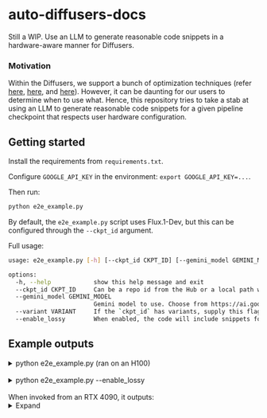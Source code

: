 # auto-diffusers-docs

Still a WIP. Use an LLM to generate reasonable code snippets in a hardware-aware manner for Diffusers.

### Motivation

Within the Diffusers, we support a bunch of optimization techniques (refer [here](https://huggingface.co/docs/diffusers/main/en/optimization/memory), [here](https://huggingface.co/docs/diffusers/main/en/optimization/cache), and [here](https://huggingface.co/docs/diffusers/main/en/optimization/fp16)). However, it can be
daunting for our users to determine when to use what. Hence, this repository tries to take a stab
at using an LLM to generate reasonable code snippets for a given pipeline checkpoint that respects
user hardware configuration.

## Getting started

Install the requirements from `requirements.txt`.

Configure `GOOGLE_API_KEY` in the environment: `export GOOGLE_API_KEY=...`.

Then run:

```bash
python e2e_example.py 
```

By default, the `e2e_example.py` script uses Flux.1-Dev, but this can be configured through the `--ckpt_id` argument.

Full usage:

```sh
usage: e2e_example.py [-h] [--ckpt_id CKPT_ID] [--gemini_model GEMINI_MODEL] [--variant VARIANT] [--enable_lossy]

options:
  -h, --help            show this help message and exit
  --ckpt_id CKPT_ID     Can be a repo id from the Hub or a local path where the checkpoint is stored.
  --gemini_model GEMINI_MODEL
                        Gemini model to use. Choose from https://ai.google.dev/gemini-api/docs/models.
  --variant VARIANT     If the `ckpt_id` has variants, supply this flag to estimate compute. Example: 'fp16'.
  --enable_lossy        When enabled, the code will include snippets for enabling quantization.
```

## Example outputs

<details>
<summary>python e2e_example.py (ran on an H100)</summary>

````sh
System RAM: 1999.99 GB
RAM Category: large

GPU VRAM: 79.65 GB
VRAM Category: large
current_generate_prompt='\npipeline_loading_memory_GB: 31.424\navailable_system_ram_GB: 1999.9855346679688\navailable_gpu_vram_GB: 79.6474609375\nenable_lossy_outputs: False\nenable_torch_compile: True\n'
Sending request to Gemini...
```python
from diffusers import DiffusionPipeline
import torch

# User-provided information:
# pipeline_loading_memory_GB: 31.424
# available_system_ram_GB: 1999.9855346679688 (Large RAM)
# available_gpu_vram_GB: 79.6474609375 (Large VRAM)
# enable_lossy_outputs: False
# enable_torch_compile: True

# --- Configuration based on user needs and system capabilities ---

# Placeholder for the actual checkpoint ID
# Please replace this with your desired model checkpoint ID.
CKPT_ID = "black-forest-labs/FLUX.1-dev" 

# Determine dtype. bfloat16 is generally recommended for performance on compatible GPUs.
# Ensure your GPU supports bfloat16 for optimal performance.
dtype = torch.bfloat16

# 1. Pipeline Loading and Device Placement:
# Available VRAM (79.64 GB) is significantly greater than the pipeline's loading memory (31.42 GB).
# Therefore, the entire pipeline can comfortably fit and run on the GPU.
print(f"Loading pipeline '{CKPT_ID}' with {dtype} precision...")
pipe = DiffusionPipeline.from_pretrained(CKPT_ID, torch_dtype=dtype)

print("Moving pipeline to CUDA (GPU) as VRAM is sufficient...")
pipe = pipe.to("cuda")

# 2. Quantization:
# User specified `enable_lossy_outputs: False`, so no quantization is applied.
print("Quantization is NOT applied as per user's preference for lossless outputs.")

# 3. Torch Compile:
# User specified `enable_torch_compile: True`.
# Since no offloading was applied (the entire model is on GPU), we can use `fullgraph=True`
# for potentially greater performance benefits.
print("Applying torch.compile() to the transformer for accelerated inference...")
# The transformer is typically the most compute-intensive part of the diffusion pipeline.
# Compiling it can lead to significant speedups.
pipe.transformer.compile(fullgraph=True)

# --- Inference ---
print("Starting inference...")
prompt = "photo of a dog sitting beside a river, high quality, 4k"
image = pipe(prompt).images[0]

print("Inference completed. Displaying image.")
# Save or display the image
image.save("generated_image.png")
print("Image saved as generated_image.png")

# You can also display the image directly if running in an environment that supports it
# image.show()
```
````
<br>
</details>
<br>
<details>
<summary>python e2e_example.py --enable_lossy</summary>

````sh
System RAM: 1999.99 GB
RAM Category: large

GPU VRAM: 79.65 GB
VRAM Category: large
current_generate_prompt='\npipeline_loading_memory_GB: 31.424\navailable_system_ram_GB: 1999.9855346679688\navailable_gpu_vram_GB: 79.6474609375\nenable_lossy_outputs: True\nenable_torch_compile: True\n'
Sending request to Gemini...
```python
import torch
from diffusers import DiffusionPipeline
from diffusers.quantizers import PipelineQuantizationConfig
import os

# --- User-provided information and derived constants ---
# Checkpoint ID (assuming a placeholder since it was not provided in the user input)
# Using the example CKPT_ID from the problem description
CKPT_ID = "black-forest-labs/FLUX.1-dev"

# Derived from available_gpu_vram_GB (79.64 GB) and pipeline_loading_memory_GB (31.424 GB)
# VRAM is ample to load the entire pipeline
use_cuda_direct_load = True 

# Derived from enable_lossy_outputs (True)
enable_quantization = True

# Derived from enable_torch_compile (True)
enable_torch_compile = True

# --- Inference Code ---

print(f"Loading pipeline: {CKPT_ID}")

# 1. Quantization Configuration (since enable_lossy_outputs is True)
quant_config = None
if enable_quantization:
    # Default to bitsandbytes 4-bit as per guidance
    print("Enabling bitsandbytes 4-bit quantization for 'transformer' component.")
    quant_config = PipelineQuantizationConfig(
        quant_backend="bitsandbytes_4bit", 
        quant_kwargs={"load_in_4bit": True, "bnb_4bit_compute_dtype": torch.bfloat16, "bnb_4bit_quant_type": "nf4"},
        # For FLUX.1-dev, the main generative component is typically 'transformer'.
        # For other pipelines, you might include 'unet', 'text_encoder', 'text_encoder_2', etc.
        components_to_quantize=["transformer"] 
    )

# 2. Load the Diffusion Pipeline
# Use bfloat16 for better performance and modern GPU compatibility
pipe = DiffusionPipeline.from_pretrained(
    CKPT_ID, 
    torch_dtype=torch.bfloat16,
    quantization_config=quant_config if enable_quantization else None
)

# 3. Move Pipeline to GPU (since VRAM is ample)
if use_cuda_direct_load:
    print("Moving the entire pipeline to CUDA (GPU).")
    pipe = pipe.to("cuda")

# 4. Apply torch.compile() (since enable_torch_compile is True)
if enable_torch_compile:
    print("Applying torch.compile() for speedup.")
    # This setting is beneficial when bitsandbytes is used
    torch._dynamo.config.capture_dynamic_output_shape_ops = True 
    
    # Since no offloading is applied (model fits fully in VRAM), use fullgraph=True
    # The primary component for compilation in FLUX.1-dev is 'transformer'
    print("Compiling pipe.transformer with fullgraph=True.")
    pipe.transformer = torch.compile(pipe.transformer, fullgraph=True)

# 5. Perform Inference
print("Starting image generation...")
prompt = "photo of a dog sitting beside a river"
num_inference_steps = 28 # A reasonable number of steps for good quality

# Ensure all inputs are on the correct device for inference after compilation
with torch.no_grad():
    image = pipe(prompt, num_inference_steps=num_inference_steps).images[0]

print("Image generation complete.")
# Save or display the image
output_path = "generated_image.png"
image.save(output_path)
print(f"Image saved to {output_path}")

```
````

</details>
<br>
When invoked from an RTX 4090, it outputs:

<details>
<summary>Expand</summary>

````sh
System RAM: 125.54 GB
RAM Category: large

GPU VRAM: 23.99 GB
VRAM Category: medium
current_generate_prompt='\npipeline_loading_memory_GB: 31.424\navailable_system_ram_GB: 125.54026794433594\navailable_gpu_vram_GB: 23.98828125\nenable_lossy_outputs: False\nenable_torch_compile: True\n'
Sending request to Gemini...
```python
import torch
from diffusers import DiffusionPipeline
import os # For creating offload directories if needed, though not directly used in this solution

# --- User-provided information (interpreted) ---
# Checkpoint ID will be a placeholder as it's not provided by the user directly in the input.
# pipeline_loading_memory_GB: 31.424 GB
# available_system_ram_GB: 125.54 GB (Categorized as "large": > 40GB)
# available_gpu_vram_GB: 23.98 GB (Categorized as "medium": > 8GB <= 24GB)
# enable_lossy_outputs: False (User prefers no quantization)
# enable_torch_compile: True (User wants to enable torch.compile)

# --- Configuration ---
# Placeholder for the actual checkpoint ID. Replace with the desired model ID.
CKPT_ID = "black-forest-labs/FLUX.1-dev" # Example from Diffusers library.
PROMPT = "photo of a dog sitting beside a river"

print(f"--- Optimizing inference for CKPT_ID: {CKPT_ID} ---")
print(f"Pipeline loading memory: {31.424} GB")
print(f"Available System RAM: {125.54} GB (Large)")
print(f"Available GPU VRAM: {23.98} GB (Medium)")
print(f"Lossy outputs (quantization): {'Disabled' if not False else 'Enabled'}")
print(f"Torch.compile: {'Enabled' if True else 'Disabled'}")
print("-" * 50)

# --- 1. Load the Diffusion Pipeline ---
# Use bfloat16 for a good balance of memory and performance.
print(f"Loading pipeline '{CKPT_ID}' with torch_dtype=torch.bfloat16...")
pipe = DiffusionPipeline.from_pretrained(CKPT_ID, torch_dtype=torch.bfloat16)
print("Pipeline loaded.")

# --- 2. Apply Memory Optimizations ---
# Analysis:
# - Pipeline memory (31.424 GB) exceeds available GPU VRAM (23.98 GB).
# - System RAM (125.54 GB) is large.
# Strategy: Use `enable_model_cpu_offload()`. This moves model components to CPU when not
# in use, swapping them to GPU on demand. This is ideal when VRAM is insufficient but system
# RAM is abundant.

print("Applying memory optimization: `pipe.enable_model_cpu_offload()`...")
pipe.enable_model_cpu_offload()
print("Model CPU offloading enabled. Components will dynamically move between CPU and GPU.")

# --- 3. Apply Speed Optimizations (torch.compile) ---
# Analysis:
# - `enable_torch_compile` is True.
# - Model offloading (`enable_model_cpu_offload`) is applied.
# Strategy: Enable torch.compile with `recompile_limit` as offloading is used.
# Do not use `fullgraph=True` when offloading is active.

print("Applying speed optimization: `torch.compile()`...")
torch._dynamo.config.recompile_limit = 1000 # Recommended when offloading is applied.
# torch._dynamo.config.capture_dynamic_output_shape_ops = True # Only for bitsandbytes, not applicable here.

# Compile the main computational component (e.g., transformer or unet).
# FLUX models primarily use a transformer. For other models, it might be `pipe.unet`.
if hasattr(pipe, "transformer"):
    print("Compiling `pipe.transformer`...")
    pipe.transformer.compile()
elif hasattr(pipe, "unet"):
    print("Compiling `pipe.unet`...")
    pipe.unet.compile()
else:
    print("Warning: Neither `pipe.transformer` nor `pipe.unet` found for compilation. Skipping `torch.compile` for core component.")

print("Speed optimizations applied.")

# --- 4. Perform Inference ---
print(f"Starting image generation for prompt: '{PROMPT}'")
# The pipeline handles component swapping automatically due to `enable_model_cpu_offload()`.
image = pipe(PROMPT).images[0]
print("Image generation complete.")

# --- 5. Save or Display the Result ---
output_path = "generated_image.png"
image.save(output_path)
print(f"Generated image saved to '{output_path}'")

print("\n--- Inference process finished successfully ---")
```
````
